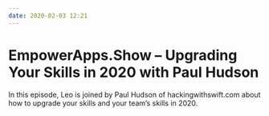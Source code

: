 ```yaml
---
date: 2020-02-03 12:21
---
```

# EmpowerApps.Show – Upgrading Your Skills in 2020 with Paul Hudson


In this episode, Leo is joined by Paul Hudson of hackingwithswift.com about how to upgrade your skills and your team’s skills in 2020.